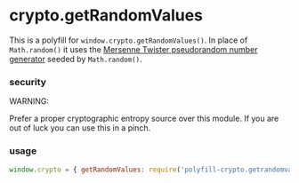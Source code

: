 # crypto.getRandomValues

This is a polyfill for `window.crypto.getRandomValues()`.
In place of `Math.random()` it uses the [Mersenne Twister pseudorandom number generator](https://github.com/boo1ean/mersenne-twister) seeded by `Math.random()`.

### security

WARNING:

Prefer a proper cryptographic entropy source over this module.
If you are out of luck you can use this in a pinch.

### usage

```js
window.crypto = { getRandomValues: require('polyfill-crypto.getrandomvalues') }
```
